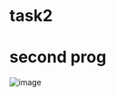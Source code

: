 # task2
# second prog
![image](https://user-images.githubusercontent.com/107999327/222955267-6f2ad4f3-c033-4bcc-8118-d395eb3be389.png)
